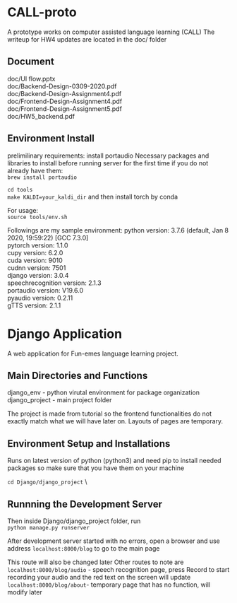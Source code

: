# CALL-proto
A prototype works on computer assisted language learning (CALL)
The writeup for HW4 updates are located in the doc/ folder

## Document
doc/UI flow.pptx \
doc/Backend-Design-0309-2020.pdf \
doc/Backend-Design-Assignment4.pdf \
doc/Frontend-Design-Assignment4.pdf \
doc/Frontend-Design-Assignment5.pdf \
doc/HW5\_backend.pdf

## Environment Install

prelimilinary requirements: install portaudio
Necessary packages and libraries to install before running server for the first time if you do not already have them: \
`brew install portaudio`

`cd tools` \
`make KALDI=your_kaldi_dir`
and then install torch by conda

For usage: \
`source tools/env.sh`

Followings are my sample environment:
python version: 3.7.6 (default, Jan  8 2020, 19:59:22)  [GCC 7.3.0] \
pytorch version: 1.1.0 \
cupy version: 6.2.0 \
cuda version: 9010 \
cudnn version: 7501 \
django version: 3.0.4 \
speechrecognition version: 2.1.3 \
portaudio version: V19.6.0 \
pyaudio version: 0.2.11 \
gTTS version: 2.1.1


# Django Application
A web application for Fun-emes language learning project.

## Main Directories and Functions
django_env - python virutal environment for package organization
django_project - main project folder

The project is made from tutorial so the frontend functionalities do not exactly match what we will have later on. Layouts of pages are temporary.

## Environment Setup and Installations
Runs on latest version of python (python3) and need pip to install needed packages so make sure that you have them on your machine

`cd Django/django_project` \


## Runnning the Development Server

Then inside Django/django_project folder, run \
`python manage.py runserver`

After development server started with no errors, open a browser and use address `localhost:8000/blog` to go to the main page

This route will also be changed later
Other routes to note are
`localhost:8000/blog/audio` - speech recognition page, press Record to start recording your audio and the red text on the screen will update
`localhost:8000/blog/about`- temporary page that has no function, will modify later
